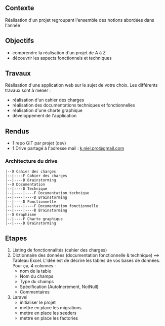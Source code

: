 ## Contexte

Réalisation d'un projet regroupant l'ensemble des notions abordées dans l'année

## Objectifs

- comprendre la réalisation d'un projet de A à Z
- découvrir les aspects fonctionnels et techniques

## Travaux

Réalisation d'une application web sur le sujet de votre choix. Les différents travaux sont à mener : 

- réalisation d'un cahier des charges
- réalisation des documentations techniques et fonctionnelles
- réalisation d'une charte graphique
- développement de l'application

## Rendus

- 1 repo GIT par projet (dev)
- 1 Drive partagé à l'adresse mail : k.niel.pro@gmail.com

### Architecture du drive

```
|--D Cahier des charges
|--|----F Cahier des charges
|--|----D Brainstorming
|--D Documentation
|--|----D Technique
|--|----|----F Documentation technique
|--|----|----D Brainstorming
|--|----D Fonctionnelle
|--|----|----F Documentation fonctionnelle
|--|----|----D Brainstorming
|--D Graphisme
|--|----F Charte graphique
|--|----D Brainstorming
```

## Etapes

1. Listing de fonctionnalités (cahier des charges)
2. Dictionnaire des données (documentation fonctionnelle & technique)
  ==> Tableau Excel. L'idée est de décrire les tables de vos bases de données. Pour ça, 4 colonnes : 
    - nom de la table
    - Nom du champs
    - Type du champs
    - Spécification (AutoIncrement, NotNull)
    - Commentaires
3. Laravel
   - initialiser le projet
   - mettre en place les migrations
   - mettre en place les seeders
   - mettre en place les factories
